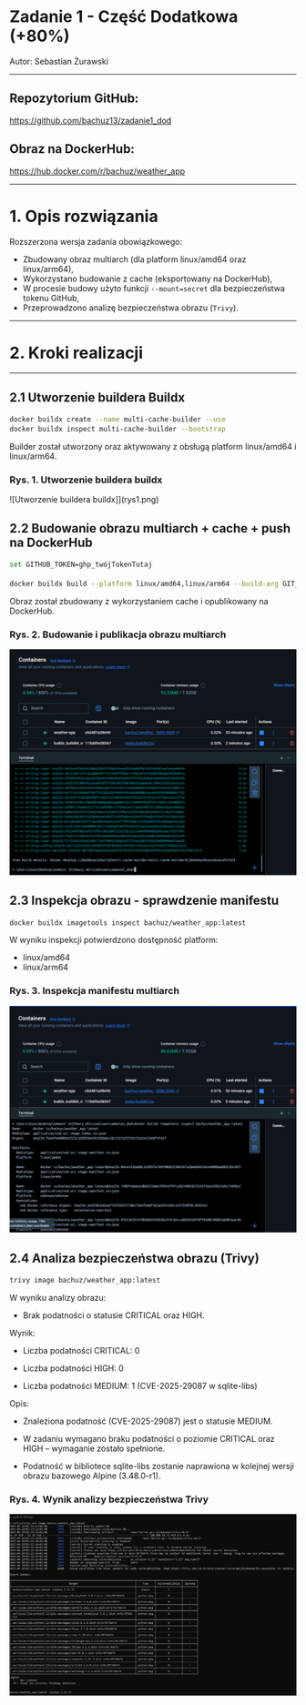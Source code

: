 # Zadanie 1 - Część Dodatkowa (+80%)

Autor: Sebastian Żurawski

---

## Repozytorium GitHub:
https://github.com/bachuz13/zadanie1_dod

## Obraz na DockerHub:
https://hub.docker.com/r/bachuz/weather_app

---

# 1. Opis rozwiązania

Rozszerzona wersja zadania obowiązkowego:  
- Zbudowany obraz multiarch (dla platform linux/amd64 oraz linux/arm64),
- Wykorzystano budowanie z cache (eksportowany na DockerHub),
- W procesie budowy użyto funkcji `--mount=secret` dla bezpieczeństwa tokenu GitHub,
- Przeprowadzono analizę bezpieczeństwa obrazu (`Trivy`).

---

# 2. Kroki realizacji

---

## 2.1 Utworzenie buildera Buildx

```bash
docker buildx create --name multi-cache-builder --use
docker buildx inspect multi-cache-builder --bootstrap
```
Builder został utworzony oraz aktywowany z obsługą platform linux/amd64 i linux/arm64.

### Rys. 1. Utworzenie buildera buildx

![Utworzenie buildera buildx]](rys1.png)

## 2.2 Budowanie obrazu multiarch + cache + push na DockerHub

```bash
set GITHUB_TOKEN=ghp_twójTokenTutaj

docker buildx build --platform linux/amd64,linux/arm64 --build-arg GIT_TOKEN=%GITHUB_TOKEN% --secret id=git_token,env=GITHUB_TOKEN --build-arg REPO_URL=https://github.com/bachuz13/zadanie1_dod.git --build-arg BRANCH=main --cache-from=type=registry,ref=bachuz/weather_app:cache --cache-to=type=registry,ref=bachuz/weather_app:cache,mode=max -t bachuz/weather_app:latest --push .
```

Obraz został zbudowany z wykorzystaniem cache i opublikowany na DockerHub.

### Rys. 2. Budowanie i publikacja obrazu multiarch

![Budowanie obrazu](rys2.png)

## 2.3 Inspekcja obrazu - sprawdzenie manifestu

```bash
docker buildx imagetools inspect bachuz/weather_app:latest
```
W wyniku inspekcji potwierdzono dostępność platform:

- linux/amd64
- linux/arm64

### Rys. 3. Inspekcja manifestu multiarch

![Inspekcja manifestu multiarch](rys3.png)

## 2.4 Analiza bezpieczeństwa obrazu (Trivy)

```bash
trivy image bachuz/weather_app:latest
```
W wyniku analizy obrazu:

- Brak podatności o statusie CRITICAL oraz HIGH.

Wynik:

- Liczba podatności CRITICAL: 0

- Liczba podatności HIGH: 0

- Liczba podatności MEDIUM: 1 (CVE-2025-29087 w sqlite-libs)

Opis:

- Znaleziona podatność (CVE-2025-29087) jest o statusie MEDIUM.

- W zadaniu wymagano braku podatności o poziomie CRITICAL oraz HIGH – wymaganie zostało spełnione.

- Podatność w bibliotece sqlite-libs zostanie naprawiona w kolejnej wersji obrazu bazowego Alpine (3.48.0-r1).

### Rys. 4. Wynik analizy bezpieczeństwa Trivy

![Wynik](rys4.png)





